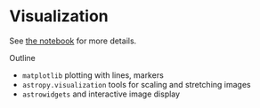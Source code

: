 # Visualization

See [the notebook](visualization.ipynb) for more details.

Outline

+ `matplotlib` plotting with lines, markers
+ `astropy.visualization` tools for scaling and stretching images
+ `astrowidgets` and interactive image display
